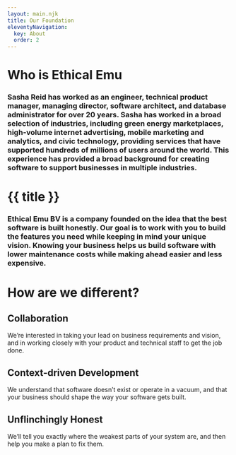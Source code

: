 ```yaml
---
layout: main.njk
title: Our Foundation
eleventyNavigation:
  key: About
  order: 2
---
```


<div class="container">
<column>

# Who is Ethical Emu

### Sasha Reid has worked as an engineer, technical product manager, managing director, software architect, and database administrator for over 20 years. Sasha has worked in a broad selection of industries, including green energy marketplaces, high-volume internet advertising, mobile marketing and analytics, and civic technology, providing services that have supported hundreds of millions of users around the world. This experience has provided a broad background for creating software to support businesses in multiple industries.

</column>
<column>

# {{ title }}

### Ethical Emu BV is a company founded on the idea that the best software is built honestly. Our goal is to work with you to build the features you need while keeping in mind your unique vision. Knowing your business helps us build software with lower maintenance costs while making ahead easier and less expensive.

</column>

</div>

# How are we different?

<div class="container">
<column class="bracketleft">

## Collaboration

We’re interested in taking your lead on business requirements and vision, and in working
closely with your product and technical staff to get the job done.

</column>
<column  class="bracketleft">

## Context-driven Development

We understand that software doesn’t exist or operate in a vacuum, and that your business
should shape the way your software gets built.

</column>
<column  class="bracketleft">

## Unflinchingly Honest

We’ll tell you exactly where the weakest parts of your system are, and then help you make
a plan to fix them.
</column>

</div>
